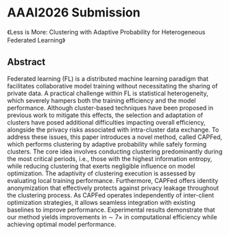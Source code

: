 # AAAI2026 Submission 

《Less is More: Clustering with Adaptive Probability for Heterogeneous Federated Learning》

## Abstract

Federated learning (FL) is a distributed machine learning paradigm that facilitates collaborative model training without necessitating the sharing of private data. A practical challenge within FL is statistical heterogeneity, which severely hampers both the training efficiency and the model performance. Although cluster-based techniques have been proposed in previous work to mitigate this effects, the selection and adaptation of clusters have posed additional difficulties impacting overall efficiency, alongside the privacy risks associated with intra-cluster data exchange. To address these issues, this paper introduces a novel method, called CAPFed, which performs clustering by adaptive probability while safely forming clusters. The core idea involves conducting clustering predominantly during the most critical periods, i.e., those with the highest information entropy, while reducing clustering that exerts negligible influence on model optimization. The adaptivity of clustering execution is assessed by evaluating local training performance. Furthermore, CAPFed offers identity anonymization that effectively protects against privacy leakage throughout the clustering process. As CAPFed operates independently of inter-client optimization strategies, it allows seamless integration with existing baselines to improve performance. Experimental results demonstrate that our method yields improvements in ∼ 7× in computational efficiency while achieving optimal model performance.

